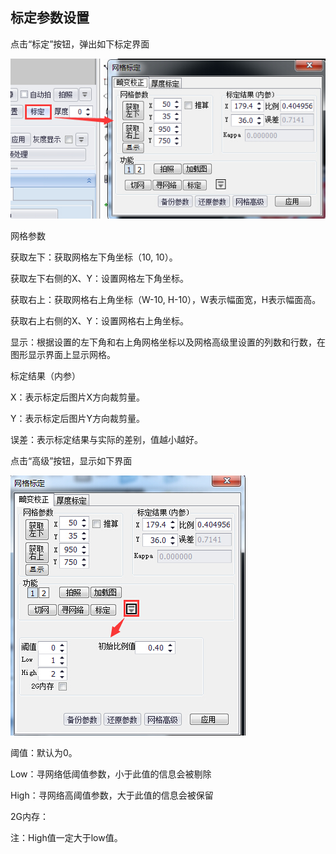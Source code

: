 ## 标定参数设置

点击“标定”按钮，弹出如下标定界面

![](/assets/标定.jpg)

网格参数

获取左下：获取网格左下角坐标（10, 10）。

获取左下右侧的X、Y：设置网格左下角坐标。

获取右上：获取网格右上角坐标（W-10, H-10），W表示幅面宽，H表示幅面高。

获取右上右侧的X、Y：设置网格右上角坐标。

显示：根据设置的左下角和右上角网格坐标以及网格高级里设置的列数和行数，在图形显示界面上显示网格。

标定结果（内参）

X：表示标定后图片X方向裁剪量。

Y：表示标定后图片Y方向裁剪量。

误差：表示标定结果与实际的差别，值越小越好。

点击“高级”按钮，显示如下界面

![](/assets/标定高级.jpg)

阈值：默认为0。

Low：寻网络低阈值参数，小于此值的信息会被剔除

High：寻网络高阈值参数，大于此值的信息会被保留

2G内存：

注：High值一定大于low值。

